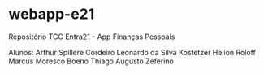 # webapp-e21
Repositório TCC Entra21 - App Finanças Pessoais

Alunos:
  Arthur Spillere Cordeiro
  Leonardo da Silva Kostetzer
  Helion Roloff
  Marcus Moresco Boeno
  Thiago Augusto Zeferino
